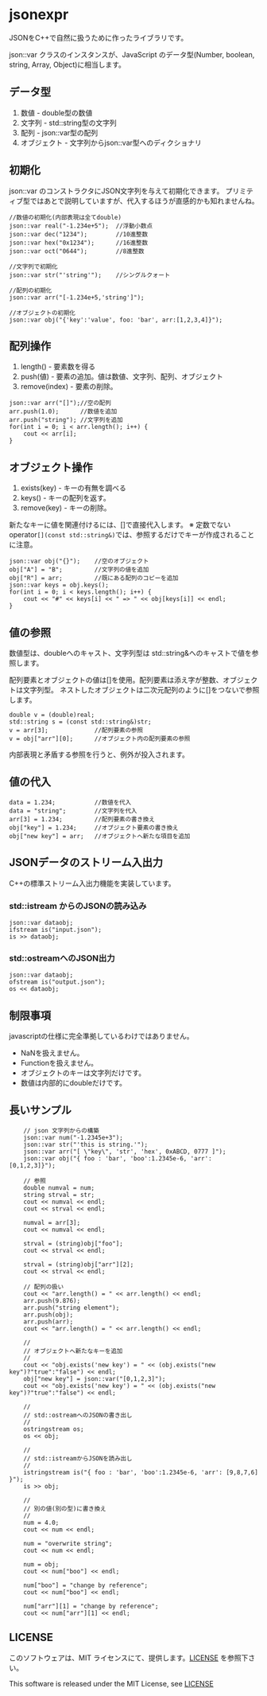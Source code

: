 jsonexpr
=======

JSONをC++で自然に扱うために作ったライブラリです。

json::var クラスのインスタンスが、JavaScript のデータ型(Number, boolean, string, Array, Object)に相当します。

## データ型

1. 数値 - double型の数値
2. 文字列 - std::string型の文字列
3. 配列 - json::var型の配列
4. オブジェクト - 文字列からjson::var型へのディクショナリ

## 初期化

json::var のコンストラクタにJSON文字列を与えて初期化できます。
プリミティブ型ではあとで説明していますが、代入するほうが直感的かも知れませんね。

```
//数値の初期化(内部表現は全てdouble)
json::var real("-1.234e+5");  //浮動小数点
json::var dec("1234");        //10進整数
json::var hex("0x1234");      //16進整数
json::var oct("0644");        //8進整数

//文字列で初期化
json::var str("'string'");    //シングルクォート

//配列の初期化
json::var arr("[-1.234e+5,'string']");

//オブジェクトの初期化
json::var obj("{'key':'value', foo: 'bar', arr:[1,2,3,4]}");
```

## 配列操作

1. length() - 要素数を得る
2. push(値) - 要素の追加。値は数値、文字列、配列、オブジェクト
3. remove(index) - 要素の削除。


```
json::var arr("[]");//空の配列
arr.push(1.0);      //数値を追加
arr.push("string"); //文字列を追加
for(int i = 0; i < arr.length(); i++) {
    cout << arr[i];
}
```

## オブジェクト操作

1. exists(key) - キーの有無を調べる
2. keys() - キーの配列を返す。
3. remove(key) - キーの削除。

新たなキーに値を関連付けるには、\[\]で直接代入します。
※ 定数でないoperator`[](const std::string&)`では、参照するだけでキーが作成されることに注意。

```
json::var obj("{}");    //空のオブジェクト
obj["A"] = "B";         //文字列の値を追加
obj["R"] = arr;         //既にある配列のコピーを追加
json::var keys = obj.keys();
for(int i = 0; i < keys.length(); i++) {
    cout << "#" << keys[i] << " => " << obj[keys[i]] << endl;
}
```

## 値の参照

数値型は、doubleへのキャスト、文字列型は std::string&へのキャストで値を参照します。

配列要素とオブジェクトの値は\[\]を使用。配列要素は添え字が整数、オブジェクトは文字列型。
ネストしたオブジェクトは二次元配列のように\[\]をつないで参照します。

```
double v = (double)real;
std::string s = (const std::string&)str;
v = arr[3];             //配列要素の参照
v = obj["arr"][0];      //オブジェクト内の配列要素の参照
```

内部表現と矛盾する参照を行うと、例外が投入されます。


## 値の代入

```
data = 1.234;           //数値を代入
data = "string";        //文字列を代入
arr[3] = 1.234;         //配列要素の書き換え
obj["key"] = 1.234;     //オブジェクト要素の書き換え
obj["new key"] = arr;   //オブジェクトへ新たな項目を追加
```

## JSONデータのストリーム入出力

C++の標準ストリーム入出力機能を実装しています。

### std::istream からのJSONの読み込み

```
json::var dataobj;
ifstream is("input.json");
is >> dataobj;
```

### std::ostreamへのJSON出力

```
json::var dataobj;
ofstream is("output.json");
os << dataobj;
```

## 制限事項

javascriptの仕様に完全準拠しているわけではありません。

* NaNを扱えません。
* Functionを扱えません。
* オブジェクトのキーは文字列だけです。
* 数値は内部的にdoubleだけです。

## 長いサンプル

```
    // json 文字列からの構築
    json::var num("-1.2345e+3");
    json::var str("'this is string.'");
    json::var arr("[ \"key\", 'str', 'hex', 0xABCD, 0777 ]");
    json::var obj("{ foo : 'bar', 'boo':1.2345e-6, 'arr': [0,1,2,3]}");

    // 参照
    double numval = num;
    string strval = str;
    cout << numval << endl;
    cout << strval << endl;

    numval = arr[3];
    cout << numval << endl;

    strval = (string)obj["foo"];
    cout << strval << endl;

    strval = (string)obj["arr"][2];
    cout << strval << endl;

    // 配列の扱い
    cout << "arr.length() = " << arr.length() << endl;
    arr.push(9.876);
    arr.push("string element");
    arr.push(obj);
    arr.push(arr);
    cout << "arr.length() = " << arr.length() << endl;

    //
    // オブジェクトへ新たなキーを追加
    //
    cout << "obj.exists('new key') = " << (obj.exists("new key")?"true":"false") << endl;
    obj["new key"] = json::var("[0,1,2,3]");
    cout << "obj.exists('new key') = " << (obj.exists("new key")?"true":"false") << endl;

    //
    // std::ostreamへのJSONの書き出し
    //
    ostringstream os;
    os << obj;

    //
    // std::istreamからJSONを読み出し
    //
    istringstream is("{ foo : 'bar', 'boo':1.2345e-6, 'arr': [9,8,7,6] }");
    is >> obj;

    //
    // 別の値(別の型)に書き換え
    //
    num = 4.0;
    cout << num << endl;

    num = "overwrite string";
    cout << num << endl;

    num = obj;
    cout << num["boo"] << endl;

    num["boo"] = "change by reference";
    cout << num["boo"] << endl;

    num["arr"][1] = "change by reference";
    cout << num["arr"][1] << endl;
```

LICENSE
-------

このソフトウェアは、MIT ライセンスにて、提供します。[LICENSE](LICENSE) を参照下さい。

This software is released under the MIT License, see [LICENSE](LICENSE)

